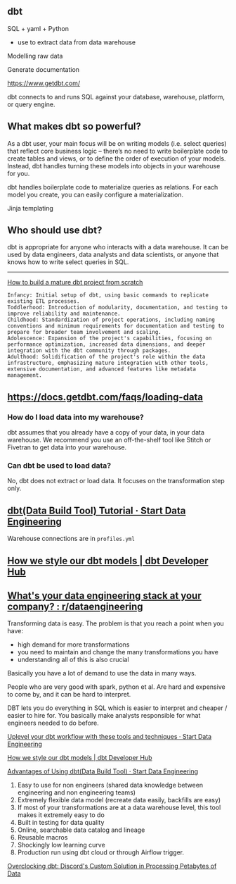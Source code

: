 ## dbt

SQL + yaml + Python

- use to extract data from data warehouse

Modelling raw data

Generate documentation

https://www.getdbt.com/

dbt connects to and runs SQL against your database, warehouse, platform, or query engine.

## What makes dbt so powerful?

As a dbt user, your main focus will be on writing models (i.e. select queries) that reflect core business logic – there’s no need to write boilerplate code to create tables and views, or to define the order of execution of your models. Instead, dbt handles turning these models into objects in your warehouse for you.

dbt handles boilerplate code to materialize queries as relations. For each model you create, you can easily configure a materialization.

Jinja templating


## Who should use dbt?

dbt is appropriate for anyone who interacts with a data warehouse. It can be used by data engineers, data analysts and data scientists, or anyone that knows how to write select queries in SQL.


---
[How to build a mature dbt project from scratch](https://www.getdbt.com/coalesce-2021/how-to-build-a-mature-dbt-project-from-scratch)

    Infancy: Initial setup of dbt, using basic commands to replicate existing ETL processes.
    Toddlerhood: Introduction of modularity, documentation, and testing to improve reliability and maintenance.
    Childhood: Standardization of project operations, including naming conventions and minimum requirements for documentation and testing to prepare for broader team involvement and scaling.
    Adolescence: Expansion of the project's capabilities, focusing on performance optimization, increased data dimensions, and deeper integration with the dbt community through packages.
    Adulthood: Solidification of the project's role within the data infrastructure, emphasizing mature integration with other tools, extensive documentation, and advanced features like metadata management.


## https://docs.getdbt.com/faqs/loading-data

### How do I load data into my warehouse?

dbt assumes that you already have a copy of your data, in your data warehouse. We recommend you use an off-the-shelf tool like Stitch or Fivetran to get data into your warehouse.

### Can dbt be used to load data?

No, dbt does not extract or load data. It focuses on the transformation step only.

## [dbt(Data Build Tool) Tutorial · Start Data Engineering](https://www.startdataengineering.com/post/dbt-data-build-tool-tutorial/#1-introduction)

Warehouse connections are in `profiles.yml`

## [How we style our dbt models | dbt Developer Hub](https://docs.getdbt.com/best-practices/how-we-style/1-how-we-style-our-dbt-models)

## [What's your data engineering stack at your company? : r/dataengineering](https://www.reddit.com/r/dataengineering/comments/slolx6/whats_your_data_engineering_stack_at_your_company/)

Transforming data is easy. The problem is that you reach a point when you have:

- high demand for more transformations
- you need to maintain and change the many transformations you have
- understanding all of this is also crucial

Basically you have a lot of demand to use the data in many ways.

People who are very good with spark, python et al. Are hard and expensive to come by, and it can be hard to interpret.

DBT lets you do everything in SQL which is easier to interpret and cheaper / easier to hire for. You basically make analysts responsible for what engineers needed to do before.

[Uplevel your dbt workflow with these tools and techniques · Start Data Engineering](https://www.startdataengineering.com/post/uplevel-dbt-workflow/)

[How we style our dbt models | dbt Developer Hub](https://docs.getdbt.com/best-practices/how-we-style/1-how-we-style-our-dbt-models)

[Advantages of Using dbt(Data Build Tool) · Start Data Engineering](https://www.startdataengineering.com/post/advantages-of-using-dbt-data-build-tool/)

1. Easy to use for non engineers (shared data knowledge between engineering and non engineering teams)
2. Extremely flexible data model (recreate data easily, backfills are easy)
3. If most of your transformations are at a data warehouse level, this tool makes it extremely easy to do
4. Built in testing for data quality
5. Online, searchable data catalog and lineage
6. Reusable macros
7. Shockingly low learning curve
8. Production run using dbt cloud or through Airflow trigger.

[Overclocking dbt: Discord's Custom Solution in Processing Petabytes of Data](https://discord.com/blog/overclocking-dbt-discords-custom-solution-in-processing-petabytes-of-data)
